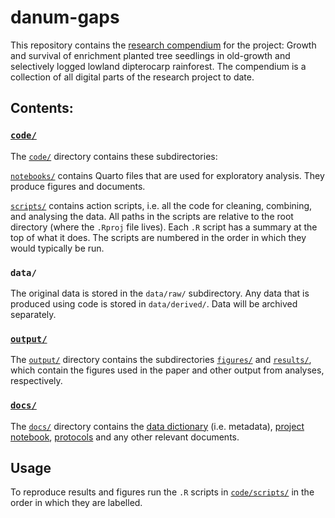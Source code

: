# danum-gaps

This repository contains the [research compendium](https://research-compendium.science) for the project: Growth and survival of enrichment planted tree seedlings in old-growth and selectively logged lowland dipterocarp rainforest. The compendium is a collection of all digital parts of the research project to date.

## Contents:

### [`code/`](code/)
The [`code/`](code/) directory contains these subdirectories:

[`notebooks/`](code/notebooks/) contains Quarto files that are used for exploratory analysis. They produce figures and documents.  

[`scripts/`](code/scripts/) contains action scripts, i.e. all the code for cleaning, combining, and analysing the data. All paths in the scripts are relative to the root directory (where the `.Rproj` file lives). Each `.R` script has a summary at the top of what it does. The scripts are numbered in the order in which they would typically be run.

### `data/`
The original data is stored in the `data/raw/` subdirectory. Any data that is produced using code is stored in `data/derived/`. Data will be archived separately.

### [`output/`](output/)
The [`output/`](output/) directory contains the subdirectories [`figures/`](output/figures/) and [`results/`](output/results/), which contain the figures used in the paper and other output from analyses, respectively.

### [`docs/`](docs/)
The [`docs/`](docs/) directory contains the [data dictionary](docs/data-dictionary.md) (i.e. metadata), [project notebook](docs/project-notebook.md), [protocols](docs/protocols.md) and any other relevant documents.

## Usage
To reproduce results and figures run the `.R` scripts in [`code/scripts/`](code/scripts/) in the order in which they are labelled.
